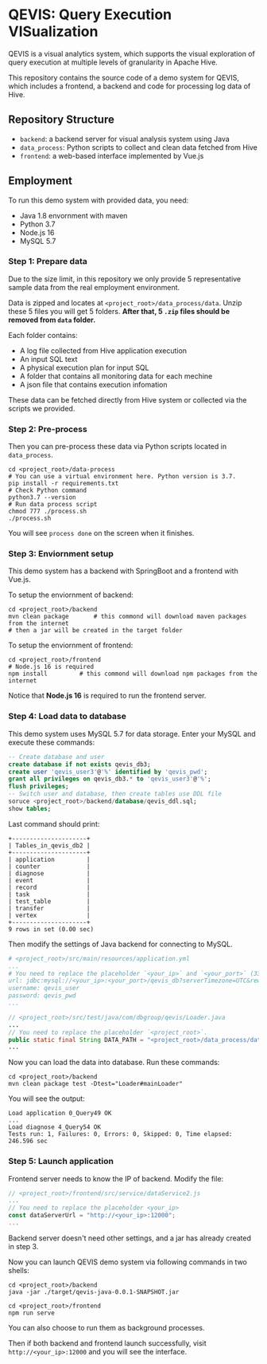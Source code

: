 # QEVIS: Query Execution VISualization

QEVIS is a visual analytics system, which supports the visual exploration of query execution at multiple levels of granularity in Apache Hive.

This repository contains the source code of a demo system for QEVIS, which includes a frontend, a backend and code for processing log data of Hive.

## Repository Structure

- `backend`: a backend server for visual analysis system using Java
- `data_process`: Python scripts to collect and clean data fetched from Hive
- `frontend`: a web-based interface implemented by Vue.js

## Employment

To run this demo system with provided data, you need:
- Java 1.8 envornment with maven 
- Python 3.7
- Node.js 16
- MySQL 5.7

### Step 1: Prepare data
Due to the size limit, in this repository we only provide 5 representative sample data from the real employment environment.

Data is zipped and locates at `<project_root>/data_process/data`. Unzip these 5 files you will get 5 folders. **After that, 5 `.zip` files should be removed from `data` folder.**

Each folder contains:
- A log file collected from Hive application execution
- An input SQL text
- A physical execution plan for input SQL
- A folder that contains all monitoring data for each mechine
- A json file that contains execution infomation

These data can be fetched directly from Hive system or collected via the scripts we provided.

### Step 2: Pre-process
Then you can pre-process these data via Python scripts located in `data_process`.

```shell
cd <project_root>/data-process
# You can use a virtual environment here. Python version is 3.7. 
pip install -r requirements.txt
# Check Python command
python3.7 --version
# Run data process script
chmod 777 ./process.sh
./process.sh
```
You will see `process done` on the screen when it finishes.

### Step 3: Enviornment setup
This demo system has a backend with SpringBoot and a frontend with Vue.js.

To setup the enviornment of backend:
```shell
cd <project_root>/backend
mvn clean package       # this commond will download maven packages from the internet
# then a jar will be created in the target folder
```

To setup the enviornment of frontend:
```shell
cd <project_root>/frontend
# Node.js 16 is required
npm install         # this commond will download npm packages from the internet
```
Notice that **Node.js 16** is required to run the frontend server.

### Step 4: Load data to database
This demo system uses MySQL 5.7 for data storage. Enter your MySQL and execute these commands:
```sql
-- Create database and user
create database if not exists qevis_db3;
create user 'qevis_user3'@'%' identified by 'qevis_pwd';
grant all privileges on qevis_db3.* to 'qevis_user3'@'%';
flush privileges;
-- Switch user and database, then create tables use DDL file
soruce <project_root>/backend/database/qevis_ddl.sql;
show tables;
```

Last command should print:
```
+---------------------+
| Tables_in_qevis_db2 |
+---------------------+
| application         |
| counter             |
| diagnose            |
| event               |
| record              |
| task                |
| test_table          |
| transfer            |
| vertex              |
+---------------------+
9 rows in set (0.00 sec)
```

Then modify the settings of Java backend for connecting to MySQL.

```yml
# <project_root>/src/main/resources/application.yml
...
# You need to replace the placeholder `<your_ip>` and `<your_port>` (3306 by default).
url: jdbc:mysql://<your_ip>:<your_port>/qevis_db?serverTimezone=UTC&rewriteBatchedStatements=true
username: qevis_user
password: qevis_pwd
...
```
```java
// <project_root>/src/test/java/com/dbgroup/qevis/Loader.java
...
// You need to replace the placeholder `<project_root>`.
public static final String DATA_PATH = "<project_root>/data_process/data";
...
```

Now you can load the data into database. Run these commands:

```shell
cd <project_root>/backend
mvn clean package test -Dtest="Loader#mainLoader"
```

You will see the output:
```
Load application 0_Query49 OK
...
Load diagnose 4_Query54 OK
Tests run: 1, Failures: 0, Errors: 0, Skipped: 0, Time elapsed: 246.596 sec
```

### Step 5: Launch application

Frontend server needs to know the IP of backend. Modify the file:
```js
// <project_root>/frontend/src/service/dataService2.js
...
// You need to replace the placeholder <your_ip>
const dataServerUrl = "http://<your_ip>:12000";
...
```

Backend server doesn't need other settings, and a jar has already created in step 3.

Now you can launch QEVIS demo system via following commands in two shells:
```shell
cd <project_root>/backend
java -jar ./target/qevis-java-0.0.1-SNAPSHOT.jar
```
```shell
cd <project_root>/frontend
npm run serve
```
You can also choose to run them as background processes.

Then if both backend and frontend launch successfully, visit `http://<your_ip>:12000` and you will see the interface.
